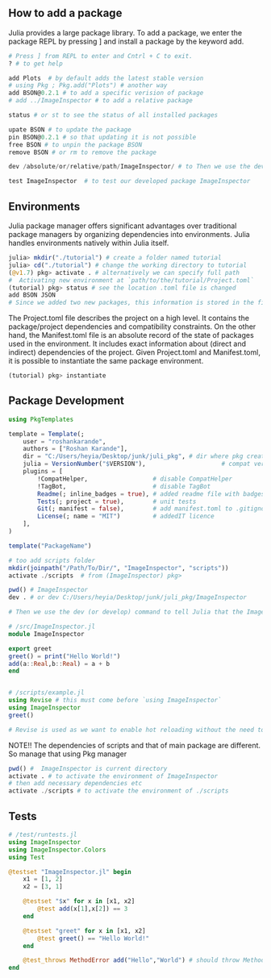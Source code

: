 ## How to add a package

Julia provides a large package library. To add a package, we enter the package REPL by pressing ] and install a package by the keyword add.

```julia
# Press ] from REPL to enter and Cntrl + C to exit.
? # to get help

add Plots  # by default adds the latest stable version
# using Pkg ; Pkg.add("Plots") # another way
add BSON@0.2.1 # to add a specific verision of package
# add ../ImageInspector # to add a relative package

status # or st to see the status of all installed packages

upate BSON # to update the package
pin BSON@0.2.1 # so that updating it is not possible
free BSON # to unpin the package BSON
remove BSON # or rm to remove the package

dev /absolute/or/relative/path/ImageInspector/ # to Then we use the dev (or develop) command to tell Julia that the ImageInspector folder is a package, and we want to start its development.

test ImageInspector  # to test our developed package ImageInspector
```

## Environments

Julia package manager offers significant advantages over traditional package managers by organizing dependencies into environments. Julia handles environments natively within Julia itself.

```julia
julia> mkdir("./tutorial") # create a folder named tutorial
julia> cd("./tutorial") # change the working directory to tutorial
(@v1.7) pkg> activate . # alternatively we can specify full path
#  Activating new environment at `path/to/the/tutorial/Project.toml`
(tutorial) pkg> status # see the location .toml file is changed
add BSON JSON
# Since we added two new packages, this information is stored in the files Project.toml and Manifest.toml.

```
The Project.toml file describes the project on a high level. It contains the package/project dependencies and compatibility constraints. On the other hand, the Manifest.toml file is an absolute record of the state of packages used in the environment. It includes exact information about (direct and indirect) dependencies of the project. Given Project.toml and Manifest.toml, it is possible to instantiate the same package environment.

```julia
(tutorial) pkg> instantiate
```

## Package Development

```julia
using PkgTemplates

template = Template(;
    user = "roshankarande",   
    authors = ["Roshan Karande"],   
    dir = "C:/Users/heyia/Desktop/junk/juli_pkg", # dir where pkg created
    julia = VersionNumber("$VERSION"),                     # compat version of Julia
    plugins = [
        !CompatHelper,                  # disable CompatHelper
        !TagBot,                        # disable TagBot
        Readme(; inline_badges = true), # added readme file with badges
        Tests(; project = true),        # unit tests
        Git(; manifest = false),        # add manifest.toml to .gitignore
        License(; name = "MIT")         # addedIT licence
    ],
)

template("PackageName")

# too add scripts folder 
mkdir(joinpath("/Path/To/Dir/", "ImageInspector", "scripts"))
activate ./scripts  # from (ImageInspector) pkg> 

pwd() # ImageInspector
dev . # or dev C:/Users/heyia/Desktop/junk/juli_pkg/ImageInspector

# Then we use the dev (or develop) command to tell Julia that the ImageInspector folder is a package, and we want to start its development. The important thing to realize is that the working directory is .../ImageInspector, while the working environment is .../ImageInspector/scripts. Since the dot in dev . specifies the working directory, this command will add the package from the working directory into the working environment.
```

```julia
# /src/ImageInspector.jl
module ImageInspector

export greet
greet() = print("Hello World!")
add(a::Real,b::Real) = a + b
end


# /scripts/example.jl
using Revise # this must come before `using ImageInspector`
using ImageInspector
greet()

# Revise is used as we want to enable hot reloading without the need to terminate and create new session. We can add new | modify stuff in ImageInspector and it will be reflected in example.jl

```

NOTE!!
The dependencies of scripts and that of main package are different. So manage that using Pkg manager
```julia
pwd() #  ImageInspector is current directory
activate . # to activate the environment of ImageInspector
# then add necessary dependencies etc
activate ./scripts # to activate the environment of ./scripts
```

## Tests
```julia
# /test/runtests.jl
using ImageInspector
using ImageInspector.Colors
using Test

@testset "ImageInspector.jl" begin
    x1 = [1, 2]
    x2 = [3, 1]

    @testset "$x" for x in [x1, x2]
        @test add(x[1],x[2]) == 3
    end

    @testset "greet" for x in [x1, x2]
        @test greet() == "Hello World!"
    end

    @test_throws MethodError add("Hello","World") # should throw MethodError if done on strings per our function definition
end
```